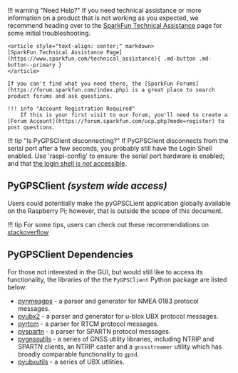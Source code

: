 !!! warning "Need Help?"
	If you need technical assistance or more information on a product that is not working as you expected, we recommend heading over to the [SparkFun Technical Assistance](https://www.sparkfun.com/technical_assistance) page for some initial troubleshooting.

	<article style="text-align: center;" markdown>
	[SparkFun Technical Assistance Page](https://www.sparkfun.com/technical_assistance){ .md-button .md-button--primary }
	</article>

	If you can't find what you need there, the [SparkFun Forums](https://forum.sparkfun.com/index.php) is a great place to search product forums and ask questions.

	!!! info "Account Registration Required"
		If this is your first visit to our forum, you'll need to create a [Forum Account](https://forum.sparkfun.com/ucp.php?mode=register) to post questions.


!!! tip "Is PyGPSClient disconnecting?"
	If PyGPSClient disconnects from the serial port after a few seconds, you probably still have the Login Shell enabled. Use 'raspi-config' to ensure: the serial port hardware is enabled; and that [the login shell is *not* accessible](https://www.raspberrypi.com/documentation/computers/configuration.html#disabling-the-linux-serial-console).


## PyGPSClient *(system wide access)*
Users could potentially make the pyGPSCLient application globally available on the Raspberry Pi; however, that is outside the scope of this document.

!!! tip
	For some tips, users can check out these recommendations on [stackoverflow](https://stackoverflow.com/a/78652149)



## PyGPSClient Dependencies
For those not interested in the GUI, but would still like to access its functionality, the libraries of the the `PyGPSClient` Python package are listed below:

- [pynmeagps](https://github.com/semuconsulting/pynmeagps) - a parser and generator for NMEA 0183 protocol messages.
- [pyubx2](https://github.com/semuconsulting/pyubx2) - a parser and generator for u-blox UBX protocol messages.
- [pyrtcm](https://github.com/semuconsulting/pyrtcm) - a parser for RTCM protocol messages.
- [pyspartn](https://github.com/semuconsulting/pyspartn) - a parser for SPARTN protocol messages.
- [pygnssutils](https://github.com/semuconsulting/pygnssutils) - a series of GNSS utility libraries, including NTRIP and SPARTN clients, an NTRIP caster and a `gnssstreamer` utility which has broadly comparable functionality to `gpsd`.
- [pyubxutils](https://github.com/semuconsulting/pyubxutils) - a series of UBX utllities.
